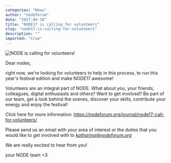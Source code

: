 ```yaml
---
categories: "News"
author: "nodeforum"
date: "2017-04-18"
title: "NODE17 is calling for volunteers"
slug: "node17-is-calling-for-volunteers"
description: ""
imported: "true"
---
```



![NODE is calling for volunteers!](16667570804_1e6e063812_b.jpg) 

Dear nodes,

right now, we're looking for volunteers to help in this process, to run this year's festival edition and make NODE17 awesome!

Volunteers are an integral part of NODE. What about you, your friends, colleagues, digital enthusiasts and others? Want to get involved? Be part of our team, get a look behind the scenes, discover your skills, contribute your energy and enjoy the festival!

Click here for more information: 
<https://nodeforum.org/journal/node17-call-for-volunteers/>


Please send us an email with your area of interest or the duties that you would like to get involved with to
*katharina@nodeforum.org*


We are really excited to hear from you!

your NODE team <3
